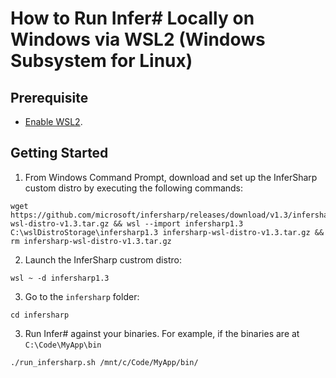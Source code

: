 # How to Run Infer# Locally on Windows via WSL2 (Windows Subsystem for Linux)

## Prerequisite
- [Enable WSL2](https://docs.microsoft.com/en-us/windows/wsl/install).

## Getting Started
1. From Windows Command Prompt, download and set up the InferSharp custom distro by executing the following commands:

```
wget https://github.com/microsoft/infersharp/releases/download/v1.3/infersharp-wsl-distro-v1.3.tar.gz && wsl --import infersharp1.3 C:\wslDistroStorage\infersharp1.3 infersharp-wsl-distro-v1.3.tar.gz && rm infersharp-wsl-distro-v1.3.tar.gz
```

2. Launch the InferSharp custrom distro:
```
wsl ~ -d infersharp1.3
```

3. Go to the `infersharp` folder:
```
cd infersharp
```

3. Run Infer# against your binaries. For example, if the binaries are at `C:\Code\MyApp\bin`

```
./run_infersharp.sh /mnt/c/Code/MyApp/bin/
```

